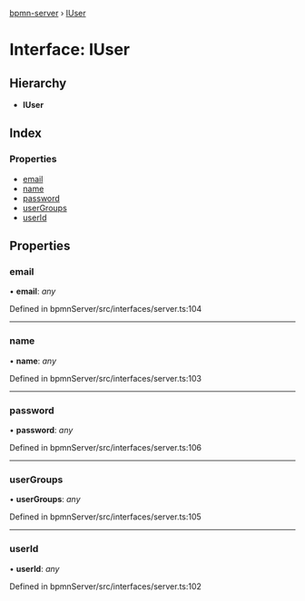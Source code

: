 [bpmn-server](../README.md) › [IUser](iuser.md)

# Interface: IUser

## Hierarchy

* **IUser**

## Index

### Properties

* [email](iuser.md#email)
* [name](iuser.md#name)
* [password](iuser.md#password)
* [userGroups](iuser.md#usergroups)
* [userId](iuser.md#userid)

## Properties

###  email

• **email**: *any*

Defined in bpmnServer/src/interfaces/server.ts:104

___

###  name

• **name**: *any*

Defined in bpmnServer/src/interfaces/server.ts:103

___

###  password

• **password**: *any*

Defined in bpmnServer/src/interfaces/server.ts:106

___

###  userGroups

• **userGroups**: *any*

Defined in bpmnServer/src/interfaces/server.ts:105

___

###  userId

• **userId**: *any*

Defined in bpmnServer/src/interfaces/server.ts:102
